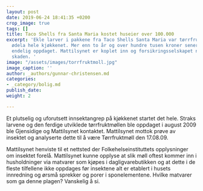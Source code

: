 ```yaml
---
layout: post
date: 2019-06-24 18:41:35 +0200
crop_image: true
tags: []
title: Taco Shells fra Santa Maria kostet huseier over 100.000
excerpt: 'Ekle larver i pakkene fra Taco Shells Santa Maria var tørrfruktmøll som
  ødela hele kjøkkenet. Mer enn to år og over hundre tusen kroner senere er synderen
  endelig oppdaget. Mattilsynet er koplet inn og forsikringsselskapet nekter å dekke
  skaden. '
image: "/assets/images/torrfruktmoll.jpg"
image_caption: ''
author: _authors/gunnar-christensen.md
categories:
- _category/bolig.md
publish_date: 
weight: 2

---
```


Et plutselig og uforutsett innsektangrep på kjøkkenet startet det hele. Straks larvene og den ferdige utviklede tørrfruktmøllen ble oppdaget i august 2009 ble Gjensidige og Mattilsynet kontaktet. Mattilsynet mottok prøve av insektet og analyserte dette til å være Tørrfruktmøll den 17.08.09.

Mattilsynet henviste til et nettsted der Folkehelseinstituttets opplysninger om insektet forelå. Mattilsynet kunne opplyse at slik møll oftest kommer inn i husholdninger via matvarer som kjøpes i dagligvarebutikken og at dette i de fleste tilfellene ikke oppdages før insektene alt er etablert i husets innredning og ørsmå sprekker og porer i sponelementene. Hvilke matvarer som ga denne plagen? Vanskelig å si.
